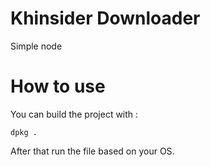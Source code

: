 # Khinsider Downloader
Simple node 

# How to use

You can build the project with :
```
dpkg .
```
After that run the file based on your OS.

